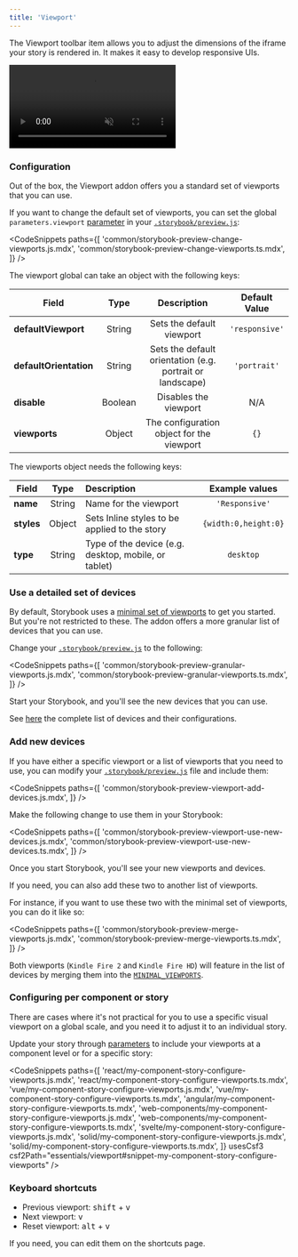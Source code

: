 ```yaml
---
title: 'Viewport'
---
```


<YouTubeCallout id="uydF1ltw7-g" title="Stop resizing your browser — Storybook viewport" />

The Viewport toolbar item allows you to adjust the dimensions of the iframe your story is rendered in. It makes it easy to develop responsive UIs.

<video autoPlay muted playsInline loop>
  <source
    src="addon-viewports-optimized.mp4"
    type="video/mp4"
  />
</video>

### Configuration

Out of the box, the Viewport addon offers you a standard set of viewports that you can use.

If you want to change the default set of viewports, you can set the global `parameters.viewport` [parameter](../writing-stories/parameters.md) in your [`.storybook/preview.js`](../configure/index.md#configure-story-rendering):

<CodeSnippets
paths={[
'common/storybook-preview-change-viewports.js.mdx',
'common/storybook-preview-change-viewports.ts.mdx',
]}
/>

The viewport global can take an object with the following keys:

| Field                  |  Type   |                        Description                        | Default Value  |
| ---------------------- | :-----: | :-------------------------------------------------------: | :------------: |
| **defaultViewport**    | String  |                 Sets the default viewport                 | `'responsive'` |
| **defaultOrientation** | String  | Sets the default orientation (e.g. portrait or landscape) |  `'portrait'`  |
| **disable**            | Boolean |                   Disables the viewport                   |      N/A       |
| **viewports**          | Object  |         The configuration object for the viewport         |      `{}`      |

The viewports object needs the following keys:

| Field      |  Type  | Description                                          |    Example values    |
| ---------- | :----: | :--------------------------------------------------- | :------------------: |
| **name**   | String | Name for the viewport                                |    `'Responsive'`    |
| **styles** | Object | Sets Inline styles to be applied to the story        | `{width:0,height:0}` |
| **type**   | String | Type of the device (e.g. desktop, mobile, or tablet) |      `desktop`       |

### Use a detailed set of devices

By default, Storybook uses a [minimal set of viewports](https://github.com/storybookjs/storybook/blob/next/code/addons/viewport/src/defaults.ts#L167) to get you started. But you're not restricted to these. The addon offers a more granular list of devices that you can use.

Change your [`.storybook/preview.js`](../configure/index.md#configure-story-rendering) to the following:

<CodeSnippets
paths={[
'common/storybook-preview-granular-viewports.js.mdx',
'common/storybook-preview-granular-viewports.ts.mdx',
]}
/>

Start your Storybook, and you'll see the new devices that you can use.

See [here](https://github.com/storybookjs/storybook/blob/master/addons/viewport/src/defaults.ts#L3) the complete list of devices and their configurations.

### Add new devices

If you have either a specific viewport or a list of viewports that you need to use, you can modify your [`.storybook/preview.js`](../configure/index.md#configure-story-rendering) file and include them:

<CodeSnippets
paths={[
'common/storybook-preview-viewport-add-devices.js.mdx',
]}
/>

Make the following change to use them in your Storybook:

<CodeSnippets
paths={[
'common/storybook-preview-viewport-use-new-devices.js.mdx',
'common/storybook-preview-viewport-use-new-devices.ts.mdx',
]}
/>

Once you start Storybook, you'll see your new viewports and devices.

If you need, you can also add these two to another list of viewports.

For instance, if you want to use these two with the minimal set of viewports, you can do it like so:

<CodeSnippets
paths={[
'common/storybook-preview-merge-viewports.js.mdx',
'common/storybook-preview-merge-viewports.ts.mdx',
]}
/>

Both viewports (`Kindle Fire 2` and `Kindle Fire HD`) will feature in the list of devices by merging them into the [`MINIMAL_VIEWPORTS`](https://github.com/storybookjs/storybook/blob/next/code/addons/viewport/src/defaults.ts#L167).

### Configuring per component or story

There are cases where it's not practical for you to use a specific visual viewport on a global scale, and you need it to adjust it to an individual story.

Update your story through [parameters](../writing-stories/parameters.md) to include your viewports at a component level or for a specific story:

<CodeSnippets
paths={[
'react/my-component-story-configure-viewports.js.mdx',
'react/my-component-story-configure-viewports.ts.mdx',
'vue/my-component-story-configure-viewports.js.mdx',
'vue/my-component-story-configure-viewports.ts.mdx',
'angular/my-component-story-configure-viewports.ts.mdx',
'web-components/my-component-story-configure-viewports.js.mdx',
'web-components/my-component-story-configure-viewports.ts.mdx',
'svelte/my-component-story-configure-viewports.js.mdx',
'solid/my-component-story-configure-viewports.js.mdx',
'solid/my-component-story-configure-viewports.ts.mdx',
]}
usesCsf3
csf2Path="essentials/viewport#snippet-my-component-story-configure-viewports"
/>

### Keyboard shortcuts

- Previous viewport: <kbd>shift</kbd> + <kbd>v</kbd>
- Next viewport: <kbd>v</kbd>
- Reset viewport: <kbd>alt</kbd> + <kbd>v</kbd>

If you need, you can edit them on the shortcuts page.

